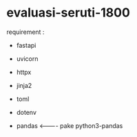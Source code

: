 # evaluasi-seruti-1800

requirement :
  - fastapi
  - uvicorn
  - httpx
  - jinja2
  - toml
  - dotenv

  - pandas <---- pake python3-pandas
